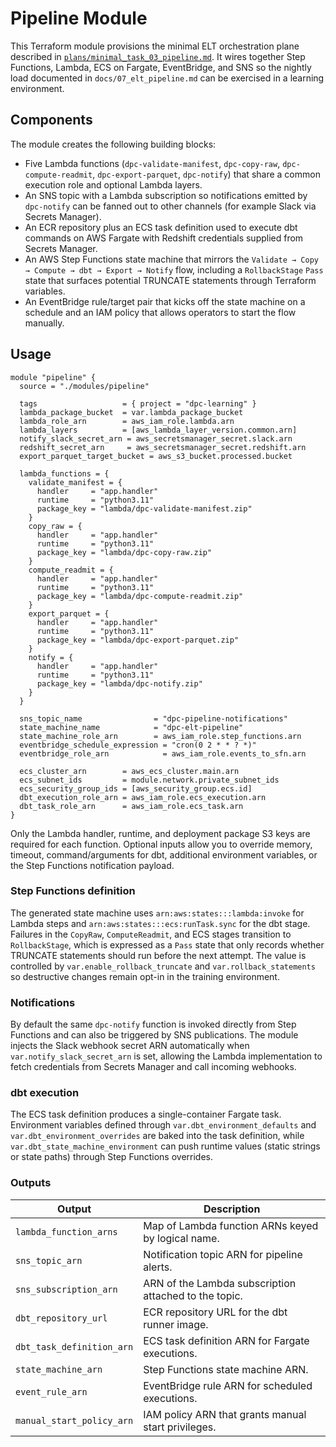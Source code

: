# Pipeline Module

This Terraform module provisions the minimal ELT orchestration plane described in
[`plans/minimal_task_03_pipeline.md`](../../plans/minimal_task_03_pipeline.md).
It wires together Step Functions, Lambda, ECS on Fargate, EventBridge, and SNS
so the nightly load documented in `docs/07_elt_pipeline.md` can be exercised in a
learning environment.

## Components

The module creates the following building blocks:

- Five Lambda functions (`dpc-validate-manifest`, `dpc-copy-raw`,
  `dpc-compute-readmit`, `dpc-export-parquet`, `dpc-notify`) that share a common
  execution role and optional Lambda layers.
- An SNS topic with a Lambda subscription so notifications emitted by
  `dpc-notify` can be fanned out to other channels (for example Slack via
  Secrets Manager).
- An ECR repository plus an ECS task definition used to execute dbt commands on
  AWS Fargate with Redshift credentials supplied from Secrets Manager.
- An AWS Step Functions state machine that mirrors the `Validate → Copy →
  Compute → dbt → Export → Notify` flow, including a `RollbackStage` `Pass`
  state that surfaces potential TRUNCATE statements through Terraform variables.
- An EventBridge rule/target pair that kicks off the state machine on a schedule
  and an IAM policy that allows operators to start the flow manually.

## Usage

````hcl
module "pipeline" {
  source = "./modules/pipeline"

  tags                   = { project = "dpc-learning" }
  lambda_package_bucket  = var.lambda_package_bucket
  lambda_role_arn        = aws_iam_role.lambda.arn
  lambda_layers          = [aws_lambda_layer_version.common.arn]
  notify_slack_secret_arn = aws_secretsmanager_secret.slack.arn
  redshift_secret_arn     = aws_secretsmanager_secret.redshift.arn
  export_parquet_target_bucket = aws_s3_bucket.processed.bucket

  lambda_functions = {
    validate_manifest = {
      handler     = "app.handler"
      runtime     = "python3.11"
      package_key = "lambda/dpc-validate-manifest.zip"
    }
    copy_raw = {
      handler     = "app.handler"
      runtime     = "python3.11"
      package_key = "lambda/dpc-copy-raw.zip"
    }
    compute_readmit = {
      handler     = "app.handler"
      runtime     = "python3.11"
      package_key = "lambda/dpc-compute-readmit.zip"
    }
    export_parquet = {
      handler     = "app.handler"
      runtime     = "python3.11"
      package_key = "lambda/dpc-export-parquet.zip"
    }
    notify = {
      handler     = "app.handler"
      runtime     = "python3.11"
      package_key = "lambda/dpc-notify.zip"
    }
  }

  sns_topic_name                = "dpc-pipeline-notifications"
  state_machine_name            = "dpc-elt-pipeline"
  state_machine_role_arn        = aws_iam_role.step_functions.arn
  eventbridge_schedule_expression = "cron(0 2 * * ? *)"
  eventbridge_role_arn            = aws_iam_role.events_to_sfn.arn

  ecs_cluster_arn        = aws_ecs_cluster.main.arn
  ecs_subnet_ids         = module.network.private_subnet_ids
  ecs_security_group_ids = [aws_security_group.ecs.id]
  dbt_execution_role_arn = aws_iam_role.ecs_execution.arn
  dbt_task_role_arn      = aws_iam_role.ecs_task.arn
}
````

Only the Lambda handler, runtime, and deployment package S3 keys are required
for each function. Optional inputs allow you to override memory, timeout,
command/arguments for dbt, additional environment variables, or the Step
Functions notification payload.

### Step Functions definition

The generated state machine uses `arn:aws:states:::lambda:invoke` for Lambda
steps and `arn:aws:states:::ecs:runTask.sync` for the dbt stage. Failures in the
`CopyRaw`, `ComputeReadmit`, and ECS stages transition to `RollbackStage`, which
is expressed as a `Pass` state that only records whether TRUNCATE statements
should run before the next attempt. The value is controlled by
`var.enable_rollback_truncate` and `var.rollback_statements` so destructive
changes remain opt-in in the training environment.

### Notifications

By default the same `dpc-notify` function is invoked directly from Step
Functions and can also be triggered by SNS publications. The module injects the
Slack webhook secret ARN automatically when `var.notify_slack_secret_arn` is
set, allowing the Lambda implementation to fetch credentials from Secrets
Manager and call incoming webhooks.

### dbt execution

The ECS task definition produces a single-container Fargate task. Environment
variables defined through `var.dbt_environment_defaults` and
`var.dbt_environment_overrides` are baked into the task definition, while
`var.dbt_state_machine_environment` can push runtime values (static strings or
state paths) through Step Functions overrides.

### Outputs

| Output | Description |
| ------ | ----------- |
| `lambda_function_arns` | Map of Lambda function ARNs keyed by logical name. |
| `sns_topic_arn` | Notification topic ARN for pipeline alerts. |
| `sns_subscription_arn` | ARN of the Lambda subscription attached to the topic. |
| `dbt_repository_url` | ECR repository URL for the dbt runner image. |
| `dbt_task_definition_arn` | ECS task definition ARN for Fargate executions. |
| `state_machine_arn` | Step Functions state machine ARN. |
| `event_rule_arn` | EventBridge rule ARN for scheduled executions. |
| `manual_start_policy_arn` | IAM policy ARN that grants manual start privileges. |

